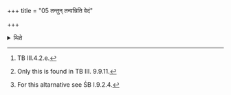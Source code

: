 +++
title = "05 तन्तुन् तन्वन्निति वेदं"

+++

<details><summary>थिते</summary>

5. With tantuṁ tanvan...[^1] the Hotr̥ spreads the Darbha blades from the grass-brush in an unbroken line starting from the Gārhaptya upto the Āhavanīya-fire[^2] or upto the altar.[^3]  

[^1]: TB III.4.2.e.  

[^2]: Only this is found in TB III. 9.9.11.  

[^3]: For this altarnative see ŚB I.9.2.4.
</details>
